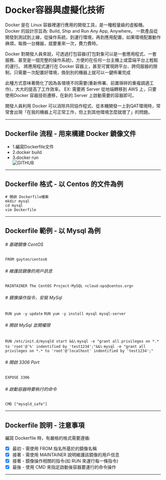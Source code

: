 # Docker容器與虛擬化技術

Docker 是在 Linux 容器裡運行應用的開發工具，是一種輕量級的虛擬機。
Docker 的設計宗旨為: Build, Ship and Run Any App, Anywhere。
一款產品從開發到測試到上線，從操作系統，到運行環境，再到應用配置，如果環境配置動作麻煩，每換一台機器，就要重來一次，費力費時。

Docker 對開發人員來說，可透過打包容器(打包對象可以是一套應用程式、一套服務、甚至是一個完整的操作系統)，方便的在任何一台主機上或雲端平台上輕鬆的運行。
將應用程式運行在 Docker 容器上，甚至可實現跨平台、跨伺服器的限制，只需要一次配置好環境，換到別的機器上就可以一鍵佈署完成

此種方式意味著簡化了因為各環境不同需要(重新佈署、前置瑣碎的重複調適工作)，大大的提高了工作效率。
EX: 需要將 Server 從地端轉移到 AWS 上，只要使用Docker 容器技術遷移，在新的 Server 上啟動需要的容器即可。

開發人員利用 Docker 可以消除共同協作程式、從本機開發一上到QAT環境時，常常會出現「在我的機器上可正常工作，但上到其他環境怎麼就壞了」的問題。

-----------------------------------------------

## Dockerfile 流程 - 用來構建 Docker 鏡像文件
* 1.編寫Dockerfile文件
* 2.docker build
* 3.docker run<br/>
![GITHUB]( 圖片網址 "圖片名稱")

-----------------------------------------------

## Dockerfile 格式 - 以 Centos 的文件為例

`# 開啟 Dockerfile檔案`<br/>
`mkdir mysql`<br/>
`cd mysql`<br/>
`vim Dockerfile `<br/>

-----------------------------------------------

## Dockerfile 範例 - 以 Mysql 為例

###### # 基礎鏡像 CentOS
`FROM guyton/centos6`

###### # 維護該鏡像的用戶訊息
`MAINTAINER The CentOS Project-MySQL <cloud-ops@centos.org>`

###### # 鏡像操作指令，安裝 MySql
`RUN yum -y update`
`RUN yum -y install mysql mysql-server`

###### # 開啟 MySql 並開權限
`RUN /etc/init.d/mysqld start &&\`
`mysql -e "grant all privileges on *.* to 'root'@'%' indentified by 'test1234';"&&\`
`mysql -e "grant all privileges on *.* to 'root'@'localhost' indentified by 'test1234';"`

###### # 開啟 3306 Port
`EXPOSE 3306`

###### # 啟動容器時要執行的命令
`CMD ["mysqld_safe"]`

-----------------------------------------------

## Dockerfile 說明 - 注意事項

編寫 Dockerfile 時，有嚴格的格式需要遵循:

- [x] 最初 - 需使用 FROM 指名所基於的鏡像名稱
- [x] 接著 - 需使用 MAINTAINER 說明維護該鏡像的用戶信息
- [x] 接著 - 鏡像操作相關的指令(如 RUN 來運行每一條指令)
- [x] 最後 - 使用 CMD 來指定啟動後容器要運行的命令操作

-----------------------------------------------



